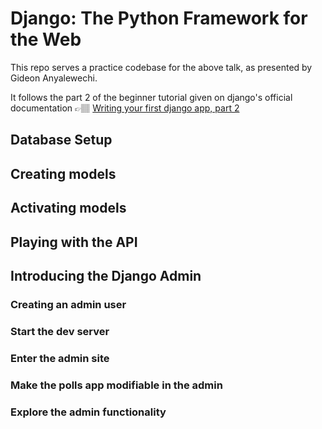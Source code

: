 # Django: The Python Framework for the Web

This repo serves a practice codebase for the above talk, as presented by Gideon Anyalewechi.

It follows the part 2 of the beginner tutorial given on django's official documentation
👉🏽 [Writing your first django app, part 2](https://docs.djangoproject.com/en/4.0/intro/tutorial02/)

## Database Setup

## Creating models

## Activating models

## Playing with the API

## Introducing the Django Admin

### Creating an admin user

### Start the dev server

### Enter the admin site

### Make the polls app modifiable in the admin

### Explore the admin functionality
